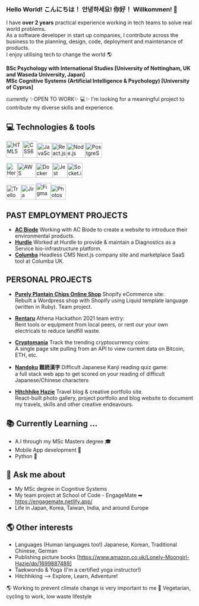 ### Hello World! こんにちは！ 안녕하세요! 你好！ Willkommen! 👋

I have **over 2 years** practical experience working in tech teams to solve real world problems.  
As a software developer in start up companies, I contribute across the business to the planning, design, code, deployment and maintenance of products.  
I enjoy utilising tech to change the world 🌎

**BSc Psychology with International Studies [University of Nottingham, UK and Waseda University, Japan]     
MSc Cognitive Systems (Artificial Intelligence & Psychology) [University of Cyprus]**

currently ✨OPEN TO WORK✨ 💻✨
I'm looking for a meaningful project to contribute my diverse skills and experience.


## 💻 Technologies & tools

<img src="https://iconape.com/wp-content/files/im/353223/svg/html5-without-wordmark-color.svg" height="45" width="45" alt="HTML5"/><img src="https://upload.wikimedia.org/wikipedia/commons/thumb/d/d5/CSS3_logo_and_wordmark.svg/1200px-CSS3_logo_and_wordmark.svg.png" height="45" width="38" alt="CSS6"/><img src="https://upload.wikimedia.org/wikipedia/commons/thumb/6/6a/JavaScript-logo.png/480px-JavaScript-logo.png" height="40" width="40" alt="JavaScript"/><img src="https://www.pngitem.com/pimgs/m/664-6644509_icon-react-js-logo-hd-png-download.png" height="40" width="40" alt="React.js"/><img src="https://encrypted-tbn0.gstatic.com/images?q=tbn:ANd9GcRniopO-nW3mkhayfeTntRPis0DkQFPMVlM9g&s" height="40" width="50" alt="Node.js"/><img src="https://cdn.icon-icons.com/icons2/2415/PNG/512/postgresql_plain_wordmark_logo_icon_146390.png" height="40" width="45" alt="PostgreSQL"/>

<img src="https://encrypted-tbn0.gstatic.com/images?q=tbn:ANd9GcRX1D46-3kuBgM4AItLzmvYaBslTa0DbacWHg&usqp=CAU" height="40" width="30" alt="Heroku"/><img src="https://partner.zoom.us/wp-content/uploads/2022/12/2022_Zoom-AWS_Lockup_RGB-1-e1672857797889-1024x760.png" height="40" width="50" alt="AWS"/><img src="https://cdn.iconscout.com/icon/free/png-256/free-docker-12-1175229.png?f=webp" height="40" width="45" alt="Docker"/><img src="https://seeklogo.com/images/J/jest-logo-F9901EBBF7-seeklogo.com.png" height="40" width="40" alt="Jest"/><img src="https://upload.wikimedia.org/wikipedia/commons/9/96/Socket-io.svg" height="40" width="40" alt="Socket.io"/>

<img src="https://www.forecast.app/hubfs/New%20Website%20/integrations-logos/trello-logo.png" height="40" width="40" alt="Trello"/><img src="https://zulipchat.com/static/images/integrations/logos/jira.svg" height="40" width="40" alt="Jira"/><img src="https://upload.wikimedia.org/wikipedia/commons/3/33/Figma-logo.svg" height="45" width="40" alt="Figma"/><img src="https://upload.wikimedia.org/wikipedia/commons/thumb/a/af/Adobe_Photoshop_CC_icon.svg/1200px-Adobe_Photoshop_CC_icon.svg.png" height="40" width="40" alt="Photoshop"/>



 
 
## PAST EMPLOYMENT PROJECTS 
- **<a href="https://acbiode.com">**AC Biode**</a>** Working with AC Biode to create a website to introduce their environmental products.     
- **<a href="https://hurdle.bio/">**Hurdle**</a>** Worked at Hurdle to provide & maintain a Diagnostics as a Service bio-infrastructure platform. 
- **<a href="https://www.columba.uk/">**Columba**</a>** Headless CMS Next.js company site and marketplace SaaS tool at Columba UK.

## PERSONAL PROJECTS 
- **<a href="https://welovepurely.com">**Purely Plantain Chips Online Shop**</a>** Shopify eCommerce site:      
 Rebuilt a Wordpress shop with Shopify using Liquid template language (written in Ruby). Team project.

- **<a href="https://rentaru.netlify.app">**Rentaru**</a>** Athena Hackathon 2021 team entry:   
Rent tools or equipment from local peers, or rent our your own electricals to reduce landfill waste.

- **<a href="https://cryptomaniaa.netlify.app">**Cryptomania**</a>** Track the trending cryptocurrency coins:      
A single page site pulling from an API to view current data on Bitcoin, ETH, etc.

- **<a href="https://nandoku.netlify.app">**Nandoku**</a> 難読漢字** Difficult Japanese Kanji reading quiz game:  
 a full stack web app to get scored on your reading of difficult Japanese/Chinese characters

- **<a href="https://hitchhikehazie.netlify.app/ ">**Hitchhike Hazie**</a>** Travel blog & creative portfolio site.   
React-built photo gallery, project portfolio and blog website to document my travels, skills and other creative endeavours.


## 📚 Currently Learning ...
- A.I through my MSc Masters degree 🎓
- Mobile App development 📱
- Python 🐍

## 💬 Ask me about 
- My MSc degree in Cognitive Systems
- My team project at School of Code - EngageMate ➡ https://engagemate.netlify.app/
- Life in Japan, Korea, Taiwan, India, and around Europe

## 🌎 Other interests
- Languages (Human languages too!) Japanese, Korean, Traditional Chinese, German
- Publishing picture books [https://www.amazon.co.uk/Lonely-Moongirl-Hazie/dp/1699887489]
- Taekwondo & Yoga (I'm a certified yoga instructor!)
- Hitchhiking 
--> Explore, Learn, Adventure!

🌎 Working to prevent climate change is very important to me 🍃 
Vegetarian, cycling to work, low waste lifestyle 

<!--
**hazieon/hazieon** is a ✨ _special_ ✨ repository because its `README.md` (this file) appears on your GitHub profile.

Here are some ideas to get you started:

- 🔭 I’m currently working on ...
- 🌱 I’m currently learning ...
- 👯 I’m looking to collaborate on ...
- 🤔 I’m looking for help with ...
- 💬 Ask me about ...
- 📫 How to reach me: ...
- 😄 Pronouns: ...
- ⚡ Fun fact: ...
-->
